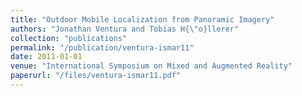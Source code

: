 ```yaml
---
title: "Outdoor Mobile Localization from Panoramic Imagery"
authors: "Jonathan Ventura and Tobias H{\"o}llerer"
collection: "publications"
permalink: "/publication/ventura-ismar11"
date: 2011-01-01
venue: "International Symposium on Mixed and Augmented Reality"
paperurl: "/files/ventura-ismar11.pdf"
---
```

